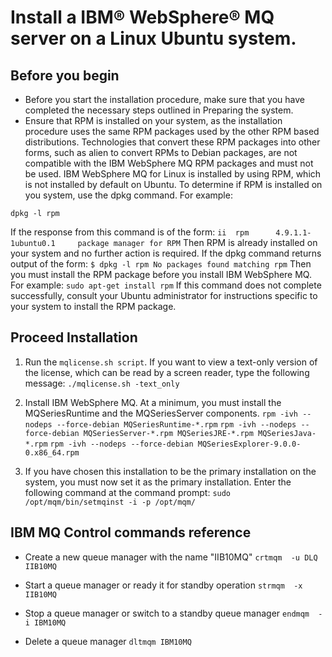 # Install a IBM® WebSphere® MQ server on a Linux Ubuntu system.
## Before you begin
* Before you start the installation procedure, make sure that you have completed the necessary steps outlined in Preparing the system.
* Ensure that RPM is installed on your system, as the installation procedure uses the same RPM packages used by the other RPM based distributions. Technologies that convert these RPM packages into other forms, such as alien to convert RPMs to Debian packages, are not compatible with the IBM WebSphere MQ RPM packages and must not be used.
IBM WebSphere MQ for Linux is installed by using RPM, which is not installed by default on Ubuntu. To determine if RPM is installed on you system, use the dpkg command. For example:

``dpkg -l rpm``

If the response from this command is of the form:
``ii  rpm      4.9.1.1-1ubuntu0.1     package manager for RPM``
Then RPM is already installed on your system and no further action is required.
If the dpkg command returns output of the form:
``
$ dpkg -l rpm
No packages found matching rpm
``
Then you must install the RPM package before you install IBM WebSphere MQ. For example:
``sudo apt-get install rpm``
If this command does not complete successfully, consult your Ubuntu administrator for instructions specific to your system to install the RPM package.

## Proceed Installation
1. Run the `mqlicense.sh script`. If you want to view a text-only version of the license, which can be read by a screen reader, type the following message:
``./mqlicense.sh -text_only``

2. Install IBM WebSphere MQ. At a minimum, you must install the MQSeriesRuntime and the MQSeriesServer components.
``rpm -ivh --nodeps --force-debian MQSeriesRuntime-*.rpm``
``rpm -ivh --nodeps --force-debian MQSeriesServer-*.rpm MQSeriesJRE-*.rpm MQSeriesJava-*.rpm``
``rpm -ivh --nodeps --force-debian MQSeriesExplorer-9.0.0-0.x86_64.rpm``

3. If you have chosen this installation to be the primary installation on the system, you must now set it as the primary installation. Enter the following command at the command prompt:
``sudo /opt/mqm/bin/setmqinst -i -p /opt/mqm/``

## IBM MQ Control commands reference

* Create a new queue manager with the name "IIB10MQ"
``crtmqm  -u DLQ IIB10MQ``

* Start a queue manager or ready it for standby operation
``strmqm  -x IIB10MQ``

* Stop a queue manager or switch to a standby queue manager
``endmqm  -i IBM10MQ``

* Delete a queue manager
``dltmqm IBM10MQ``
